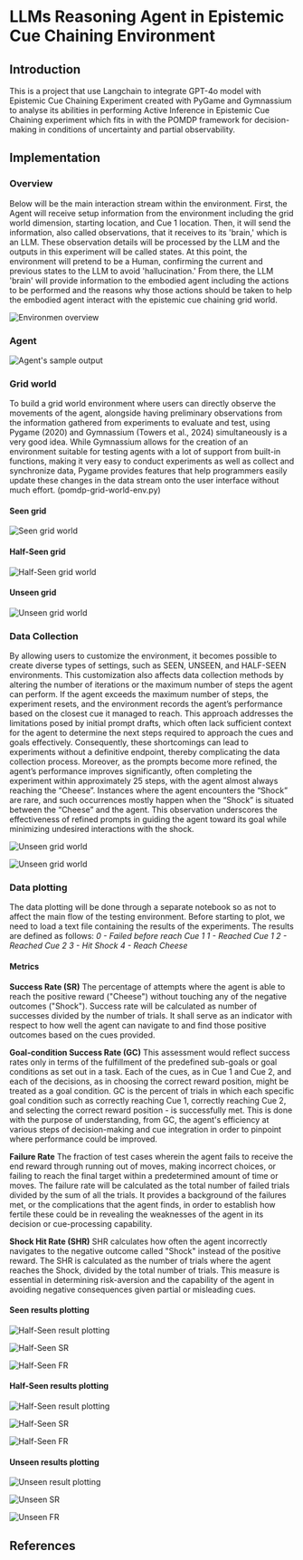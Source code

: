 # LLMs Reasoning Agent in Epistemic Cue Chaining Environment

## Introduction

This is a project that use Langchain to integrate GPT-4o model with Epistemic Cue Chaining Experiment created with PyGame and Gymnassium to analyse its abilities in performing Active Inference in Epistemic Cue Chaining experiment which fits in with the POMDP framework for decision-making in conditions of uncertainty and partial observability.

## Implementation

### Overview

Below will be the main interaction stream within the environment. First, the Agent will receive setup information from the environment including the grid world dimension, starting location, and Cue 1 location. Then, it will send the information, also called observations, that it receives to its 'brain,' which is an LLM. These observation details will be processed by the LLM and the outputs in this experiment will be called states. At this point, the environment will pretend to be a Human, confirming the current and previous states to the LLM to avoid 'hallucination.' From there, the LLM 'brain' will provide information to the embodied agent including the actions to be performed and the reasons why those actions should be taken to help the embodied agent interact with the epistemic cue chaining grid world.

![Environmen overview](/image/overview.png "This is Environment overview")


### Agent

![Agent's sample output](/image/sample-output.png "This is Agent's sample output")

### Grid world

To build a grid world environment where users can directly observe the movements of the agent, alongside having preliminary observations from the information gathered from experiments to evaluate and test, using Pygame (2020) and Gymnassium (Towers et al., 2024) simultaneously is a very good idea. While Gymnassium allows for the creation of an environment suitable for testing agents with a lot of support from built-in functions, making it very easy to conduct experiments as well as collect and synchronize data, Pygame provides features that help programmers easily update these changes in the data stream onto the user interface without much effort. (pomdp-grid-world-env.py)

#### Seen grid

![Seen grid world](/image/seen-grid-01.png "This is a Seen grid world with same experiment every time.")

#### Half-Seen grid

![Half-Seen grid world](/image/half-seen-grid.png "This is a Half-Seen grid with random agent's location and cues' location")

#### Unseen grid

![Unseen grid world](/image/unseen-grid.png "This is a Unseen grid with fully random locations.")

### Data Collection

By allowing users to customize the environment, it becomes possible to create diverse types of settings, such as SEEN, UNSEEN, and HALF-SEEN environments. This customization also affects data collection methods by altering the number of iterations or the maximum number of steps the agent can perform. If the agent exceeds the maximum number of steps, the experiment resets, and the environment records the agent’s performance based on the closest cue it managed to reach. This approach addresses the limitations posed by initial prompt drafts, which often lack sufficient context for the agent to determine the next steps required to approach the cues and goals effectively. Consequently, these shortcomings can lead to experiments without a definitive endpoint, thereby complicating the data collection process.
Moreover, as the prompts become more refined, the agent’s performance improves significantly, often completing the experiment within approximately 25 steps, with the agent almost always reaching the “Cheese”. Instances where the agent encounters the “Shock” are rare, and such occurrences mostly happen when the “Shock” is situated between the “Cheese” and the agent. This observation underscores the effectiveness of refined prompts in guiding the agent toward its goal while minimizing undesired interactions with the shock.

![Unseen grid world](/image/experiments-with-50steps.png "This is a Unseen grid with fully random locations.")

![Unseen grid world](/image/experiments-with-high-requirements.png "This is a Unseen grid with fully random locations.")


### Data plotting

The data plotting will be done through a separate notebook so as not to affect the main flow of the testing environment. Before starting to plot, we need to load a text file containing the results of the experiments. The results are defined as follows:
*0 - Failed before reach Cue 1
1 - Reached Cue 1
2 - Reached Cue 2
3 - Hit Shock
4 - Reach Cheese*

#### Metrics
**Success Rate (SR)**
The percentage of attempts where the agent is able to reach the positive reward ("Cheese") without touching any of the negative outcomes ("Shock"). Success rate will be calculated as number of successes divided by the number of trials. 
It shall serve as an indicator with respect to how well the agent can navigate to and find those positive outcomes based on the cues provided.

**Goal-condition Success Rate (GC)**
This assessment would reflect success rates only in terms of the fulfillment of the predefined sub-goals or goal conditions as set out in a task. Each of the cues, as in Cue 1 and Cue 2, and each of the decisions, as in choosing the correct reward position, might be treated as a goal condition. GC is the percent of trials in which each specific goal condition  such as correctly reaching Cue 1, correctly reaching Cue 2, and selecting the correct reward position - is successfully met.
This is done with the purpose of understanding, from GC, the agent's efficiency at various steps of decision-making and cue integration in order to pinpoint where performance could be improved.

**Failure Rate**
The fraction of test cases wherein the agent fails to receive the end reward through running out of moves, making incorrect choices, or failing to reach the final target within a predetermined amount of time or moves. The failure rate will be calculated as the total number of failed trials divided by the sum of all the trials. 
It provides a background of the failures met, or the complications that the agent finds, in order to establish how fertile these could be in revealing the weaknesses of the agent in its decision or cue-processing capability.

**Shock Hit Rate (SHR)**
SHR calculates how often the agent incorrectly navigates to the negative outcome called "Shock" instead of the positive reward. The SHR is calculated as the number of trials where the agent reaches the Shock, divided by the total number of trials.
This measure is essential in determining risk-aversion and the capability of the agent in avoiding negative consequences given partial or misleading cues.


#### Seen results plotting

![Half-Seen result plotting](/image/seen/result.png "This is Seen's results plotting")

![Half-Seen SR](/image/seen/sr.png "This is Seen's SR plotting")


![Half-Seen FR](/image/seen/sr.png "This is Seen's FR plotting")

#### Half-Seen results plotting

![Half-Seen result plotting](/image/half-seen/result.png "This is Half-Seen's results plotting")



![Half-Seen SR](/image/half-seen/sr.png "This is Half-Seen's SR plotting")


![Half-Seen FR](/image/half-seen/sr.png "This is Half-Seen's FR plotting")


#### Unseen results plotting

![Unseen result plotting](/image/unseen/result.png "This is Unseen's results plotting")


![Unseen SR](/image/unseen/sr.png "This is Unseen's SR plotting")



![Unseen FR](/image/unseen/sr.png "This is Unseen's FR plotting")

## References
